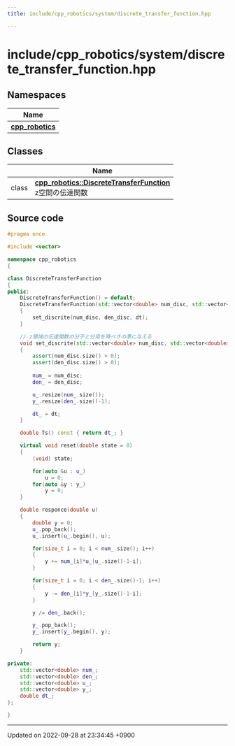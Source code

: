 ```yaml
---
title: include/cpp_robotics/system/discrete_transfer_function.hpp

---
```


# include/cpp_robotics/system/discrete_transfer_function.hpp



## Namespaces

| Name           |
| -------------- |
| **[cpp_robotics](/cpp_robotics/doxybook/Namespaces/namespacecpp__robotics/)**  |

## Classes

|                | Name           |
| -------------- | -------------- |
| class | **[cpp_robotics::DiscreteTransferFunction](/cpp_robotics/doxybook/Classes/classcpp__robotics_1_1DiscreteTransferFunction/)** <br>z空間の伝達関数  |




## Source code

```cpp
#pragma once

#include <vector>

namespace cpp_robotics
{

class DiscreteTransferFunction
{
public:
    DiscreteTransferFunction() = default;
    DiscreteTransferFunction(std::vector<double> num_disc, std::vector<double> den_disc, const double dt)
    {
        set_discrite(num_disc, den_disc, dt);
    }

    // z領域の伝達関数の分子と分母を降べきの準に与える
    void set_discrite(std::vector<double> num_disc, std::vector<double> den_disc, const double dt)
    {
        assert(num_disc.size() > 0);
        assert(den_disc.size() > 0);
        
        num_ = num_disc;
        den_ = den_disc;

        u_.resize(num_.size());
        y_.resize(den_.size()-1);

        dt_ = dt;
    }

    double Ts() const { return dt_; }

    virtual void reset(double state = 0)
    {
        (void) state;

        for(auto &u : u_)
            u = 0;
        for(auto &y : y_)
            y = 0;
    }

    double responce(double u)
    {
        double y = 0;
        u_.pop_back();
        u_.insert(u_.begin(), u);

        for(size_t i = 0; i < num_.size(); i++)
        {
            y += num_[i]*u_[u_.size()-1-i];
        }

        for(size_t i = 0; i < den_.size()-1; i++)
        {
            y -= den_[i]*y_[y_.size()-1-i];
        }

        y /= den_.back();

        y_.pop_back();
        y_.insert(y_.begin(), y);

        return y;
    }

private:
    std::vector<double> num_;
    std::vector<double> den_;
    std::vector<double> u_;
    std::vector<double> y_;
    double dt_;
};

}
```


-------------------------------

Updated on 2022-09-28 at 23:34:45 +0900
